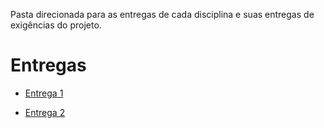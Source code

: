 Pasta direcionada para as entregas de cada disciplina e suas entregas de exigências do projeto.

# Entregas

- [Entrega 1](https://github.com/2025-2-MCC2/Projeto5/tree/main/Documentos/Entrega%201)

- [Entrega 2](https://github.com/2025-2-MCC2/Projeto5/tree/main/Documentos/Entrega%202)
